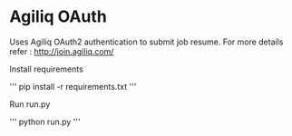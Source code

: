 Agiliq OAuth
============

Uses Agiliq OAuth2 authentication to submit job resume.
For more details refer : http://join.agiliq.com/

Install requirements 

'''
pip install -r requirements.txt
'''

Run run.py

'''
python run.py
'''
